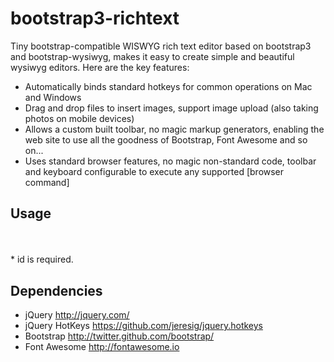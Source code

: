 bootstrap3-richtext
===================
Tiny bootstrap-compatible WISWYG rich text editor based on bootstrap3 and bootstrap-wysiwyg, makes it easy to create simple and beautiful wysiwyg editors. 
Here are the key features:
* Automatically binds standard hotkeys for common operations on Mac and Windows
* Drag and drop files to insert images, support image upload (also taking photos on mobile devices)
* Allows a custom built toolbar, no magic markup generators, enabling the web site to use all the goodness of Bootstrap, Font Awesome and so on...
* Uses standard browser features, no magic non-standard code, toolbar and keyboard configurable to execute any supported [browser command]

Usage
-----------
<link rel='stylesheet' href='./css/bootstrap.min.css' />
<link rel="stylesheet" href="./css/bootstrap-theme.min.css">
<link rel='stylesheet' href='./css/font-awesome.min.css' />
<!--[if IE 7]>
<link rel="stylesheet" href="./css/font-awesome-ie7.min.css">
<![endif]-->

<link rel='stylesheet' href='./css/style.css' />
<script src="./js/jquery.js"></script>
<script src="./js/jquery.hotkeys.js"></script>
<script src="./js/bootstrap.min.js"></script>
<script src="./js/bootstrap-richtext.js"></script>


<div id="editor" contenteditable="true" class="richtext"></div>
* id is required. 
<script>
richtext("editor");  // for only one rich text 

// $('.richtext').each(function () { richtext($(this).attr("id"));});  // for all rich text 
</script> 


Dependencies
------------
* jQuery http://jquery.com/
* jQuery HotKeys https://github.com/jeresig/jquery.hotkeys
* Bootstrap http://twitter.github.com/bootstrap/
* Font Awesome http://fontawesome.io

